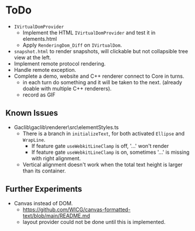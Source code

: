 # ToDo

- `IVirtualDomProvider`
  - Implement the HTML `IVirtualDomProvider` and test it in elements.html
  - Apply `RenderingDom_Diff` on `IVirtualDom`.
- `snapshot.html` to render snapshots, will clickable but not collapsible tree view at the left.
- Implement remote protocol rendering.
- Handle remote exception.
- Complete a demo, website and C++ renderer connect to Core in turns.
  - in each turn do something and it will be taken to the next. (already doable with multiple C++ renderers).
  - record as GIF

## Known Issues

- Gaclib\gaclib\renderer\src\elementStyles.ts
  - There is a branch in `initializeText`, for both activated `Ellipse` and `WrapLine`.
    - If feature gate `useWebkitLineClamp` is off, '...' won't render
    - If feature gate `useWebkitLineClamp` is on, sometimes '...' is missing with right alignment.
  - Vertical alignment doesn't work when the total text height is larger than its container.

## Further Experiments

- Canvas instead of DOM.
  - https://github.com/WICG/canvas-formatted-text/blob/main/README.md
  - layout provider could not be done until this is implemented.
